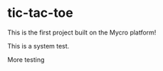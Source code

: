 # tic-tac-toe

This is the first project built on the Mycro platform!

This is a system test.

More testing
